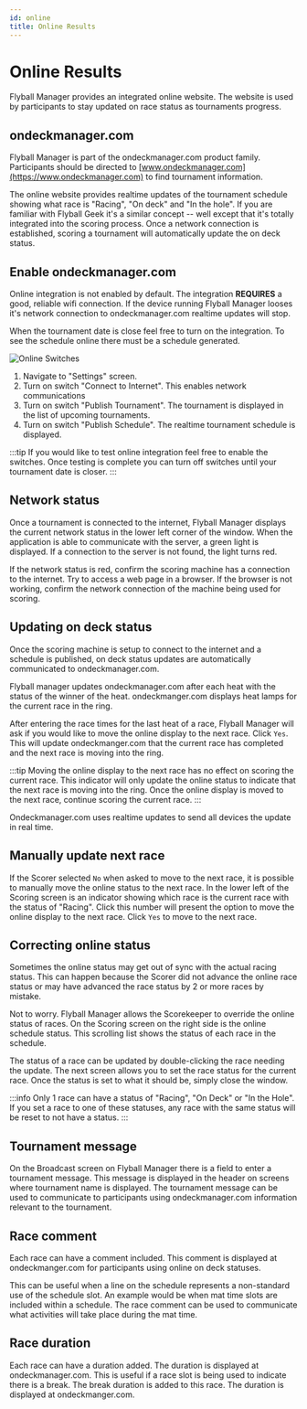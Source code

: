 ```yaml
---
id: online
title: Online Results
---
```


# Online Results

Flyball Manager provides an integrated online website. The website is used by participants to stay updated on race status as tournaments progress.

## ondeckmanager.com

Flyball Manager is part of the ondeckmanager.com product family. Participants should be directed to [www.ondeckmanager.com](https://www.ondeckmanager.com) to find tournament information.

The online website provides realtime updates of the tournament schedule showing what race is "Racing", "On deck" and "In the hole". If you are familiar with Flyball Geek it's a similar concept -- well except that it's totally integrated into the scoring process. Once a network connection is established, scoring a tournament will automatically update the on deck status.

## Enable ondeckmanager.com

Online integration is not enabled by default. The integration **REQUIRES** a good, reliable wifi connection. If the device running Flyball Manager looses it's network connection to ondeckmanager.com realtime updates will stop.

When the tournament date is close feel free to turn on the integration. To see the schedule online there must be a schedule generated.

![Online Switches](/img/settings-online-switches.svg)

1. Navigate to "Settings" screen.
1. Turn on switch "Connect to Internet". This enables network communications
1. Turn on switch "Publish Tournament". The tournament is displayed in the list of upcoming tournaments.
1. Turn on switch "Publish Schedule". The realtime tournament schedule is displayed.

:::tip
If you would like to test online integration feel free to enable the switches. Once testing is complete you can turn off switches until your tournament date is closer.
:::

## Network status

Once a tournament is connected to the internet, Flyball Manager displays the current network status in the lower left corner of the window. When the application is able to communicate with the server, a green light is displayed. If a connection to the server is not found, the light turns red.

If the network status is red, confirm the scoring machine has a connection to the internet. Try to access a web page in a browser. If the browser is not working, confirm the network connection of the machine being used for scoring.

## Updating on deck status

Once the scoring machine is setup to connect to the internet and a schedule is published, on deck status updates are automatically communicated to ondeckmanager.com.

Flyball manager updates ondeckmanager.com after each heat with the status of the winner of the heat. ondeckmanger.com displays heat lamps for the current race in the ring.

After entering the race times for the last heat of a race, Flyball Manager will ask if you would like to move the online display to the next race. Click `Yes`. This will update ondeckmanger.com that the current race has completed and the next race is moving into the ring.

:::tip
Moving the online display to the next race has no effect on scoring the current race. This indicator will only update the online status to indicate that the next race is moving into the ring. Once the online display is moved to the next race, continue scoring the current race.
:::

Ondeckmanager.com uses realtime updates to send all devices the update in real time.

## Manually update next race

If the Scorer selected `No` when asked to move to the next race, it is possible to manually move the online status to the next race. In the lower left of the Scoring screen is an indicator showing which race is the current race with the status of "Racing". Click this number will present the option to move the online display to the next race. Click `Yes` to move to the next race.

## Correcting online status

Sometimes the online status may get out of sync with the actual racing status. This can happen because the Scorer did not advance the online race status or may have advanced the race status by 2 or more races by mistake.

Not to worry. Flyball Manager allows the Scorekeeper to override the online status of races. On the Scoring screen on the right side is the online schedule status. This scrolling list shows the status of each race in the schedule.

The status of a race can be updated by double-clicking the race needing the update. The next screen allows you to set the race status for the current race. Once the status is set to what it should be, simply close the window.

:::info
Only 1 race can have a status of "Racing", "On Deck" or "In the Hole". If you set a race to one of these statuses, any race with the same status will be reset to not have a status.
:::

## Tournament message

On the Broadcast screen on Flyball Manager there is a field to enter a tournament message. This message is displayed in the header on screens where tournament name is displayed. The tournament message can be used to communicate to participants using ondeckmanager.com information relevant to the tournament.

## Race comment

Each race can have a comment included. This comment is displayed at ondeckmanger.com for participants using online on deck statuses.

This can be useful when a line on the schedule represents a non-standard use of the schedule slot. An example would be when mat time slots are included within a schedule. The race comment can be used to communicate what activities will take place during the mat time.

## Race duration

Each race can have a duration added. The duration is displayed at ondeckmanager.com. This is useful if a race slot is being used to indicate there is a break. The break duration is added to this race. The duration is displayed at ondeckmanger.com.
